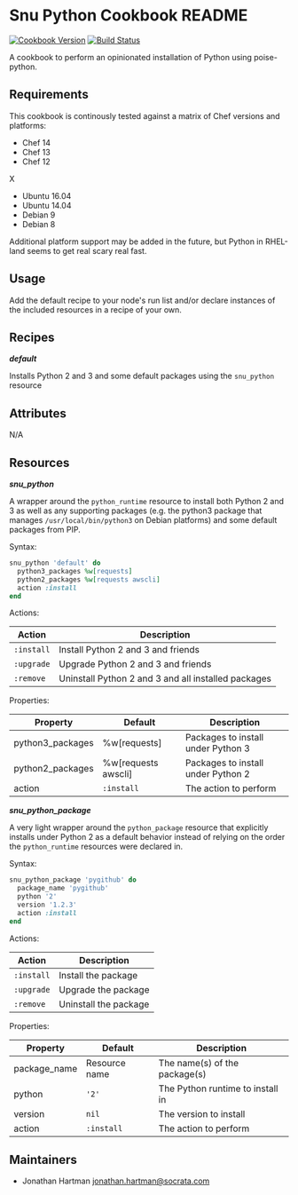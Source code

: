 # Snu Python Cookbook README

[![Cookbook Version](https://img.shields.io/cookbook/v/snu_python.svg)][cookbook]
[![Build Status](https://img.shields.io/travis/socrata-cookbooks/snu_python.svg)][travis]

[cookbook]: https://supermarket.chef.io/cookbooks/snu_python
[travis]: https://travis-ci.org/socrata-cookbooks/snu_python

A cookbook to perform an opinionated installation of Python using poise-python.

## Requirements

This cookbook is continously tested against a matrix of Chef versions and platforms:

- Chef 14
- Chef 13
- Chef 12

X

- Ubuntu 16.04
- Ubuntu 14.04
- Debian 9
- Debian 8

Additional platform support may be added in the future, but Python in RHEL-land seems to get real scary real fast.

## Usage

Add the default recipe to your node's run list and/or declare instances of the included resources in a recipe of your own.

## Recipes

***default***

Installs Python 2 and 3 and some default packages using the `snu_python` resource

## Attributes

N/A

## Resources

***snu_python***

A wrapper around the `python_runtime` resource to install both Python 2 and 3 as well as any supporting packages (e.g. the python3 package that manages `/usr/local/bin/python3` on Debian platforms) and some default packages from PIP.

Syntax:

```ruby
snu_python 'default' do
  python3_packages %w[requests]
  python2_packages %w[requests awscli]
  action :install
end
```

Actions:

| Action     | Description                                         |
|------------|-----------------------------------------------------|
| `:install` | Install Python 2 and 3 and friends                  |
| `:upgrade` | Upgrade Python 2 and 3 and friends                  |
| `:remove`  | Uninstall Python 2 and 3 and all installed packages |

Properties:

| Property         | Default             | Description                        |
|------------------|---------------------|------------------------------------|
| python3_packages | %w[requests]        | Packages to install under Python 3 |
| python2_packages | %w[requests awscli] | Packages to install under Python 2 |
| action           | `:install`          | The action to perform              |

***snu_python_package***

A very light wrapper around the `python_package` resource that explicitly installs under Python 2 as a default behavior instead of relying on the order the `python_runtime` resources were declared in.

Syntax:

```ruby
snu_python_package 'pygithub' do
  package_name 'pygithub'
  python '2'
  version '1.2.3'
  action :install
end
```

Actions:

| Action     | Description           |
|------------|-----------------------|
| `:install` | Install the package   |
| `:upgrade` | Upgrade the package   |
| `:remove`  | Uninstall the package |

Properties:

| Property     | Default       | Description                      |
|--------------|---------------|----------------------------------|
| package_name | Resource name | The name(s) of the package(s)    |
| python       | `'2'`         | The Python runtime to install in |
| version      | `nil`         | The version to install           |
| action       | `:install`    | The action to perform            |

## Maintainers

- Jonathan Hartman <jonathan.hartman@socrata.com>
